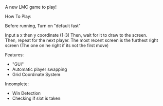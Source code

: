 A new LMC game to play!

How To Play:

Before running, Turn on "default fast"

Input a x then y coordinate (1-3)
Then, wait for it to draw to the screen.
Then, repeat for the next player.
The most recent screen is the furthest right screen
(The one on he right if its not the first move)


Features:
- "GUI"
- Automatic player swapping
- Grid Coordinate System

Incomplete:
- Win Detection
- Checking if slot is taken
